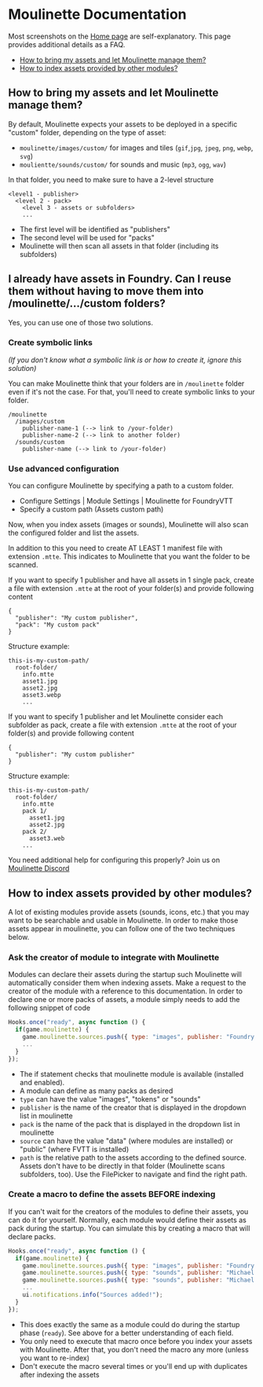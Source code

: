 # Moulinette Documentation

Most screenshots on the [Home page](..) are self-explanatory. 
This page provides additional details as a FAQ.

* [How to bring my assets and let Moulinette manage them?](#how-to-bring-my-assets-and-let-moulinette-manage-them)
* [How to index assets provided by other modules?](#how-to-index-assets-provided-by-other-modules)

## How to bring my assets and let Moulinette manage them?

By default, Moulinette expects your assets to be deployed in a specific "custom" folder, depending on the type of asset:
* `moulinette/images/custom/` for images and tiles (`gif`,`jpg`, `jpeg`, `png`, `webp`, `svg`)
* `moulientte/sounds/custom/` for sounds and music (`mp3`, `ogg`, `wav`)

In that folder, you need to make sure to have a 2-level structure
```
<level1 - publisher>
  <level 2 - pack>
    <level 3 - assets or subfolders>
    ...
```

* The first level will be identified as "publishers"
* The second level will be used for "packs"
* Moulinette will then scan all assets in that folder (including its subfolders)

## I already have assets in Foundry. Can I reuse them without having to move them into /moulinette/.../custom folders?

Yes, you can use one of those two solutions.

### Create symbolic links

_(If you don't know what a symbolic link is or how to create it, ignore this solution)_

You can make Moulinette think that your folders are in `/moulinette` folder even if it's not the case. 
For that, you'll need to create symbolic links to your folder. 

```
/moulinette
  /images/custom
    publisher-name-1 (--> link to /your-folder)
    publisher-name-2 (--> link to another folder)
  /sounds/custom
    publisher-name (--> link to /your-folder)
```

### Use advanced configuration

You can configure Moulinette by specifying a path to a custom folder. 
* Configure Settings | Module Settings | Moulinette for FoundryVTT
* Specify a custom path (Assets custom path)

Now, when you index assets (images or sounds), Moulinette will also scan the configured folder and list the assets.

In addition to this you need to create AT LEAST 1 manifest file with extension `.mtte`. This indicates to Moulinette that you want the folder to be scanned.

If you want to specify 1 publisher and have all assets in 1 single pack, create a file with extension `.mtte` at the root of your folder(s) and provide following content
```
{
  "publisher": "My custom publisher",
  "pack": "My custom pack"
}
```

Structure example:
```
this-is-my-custom-path/
  root-folder/
    info.mtte
    asset1.jpg
    asset2.jpg
    asset3.webp
    ...
```

If you want to specify 1 publisher and let Moulinette consider each subfolder as pack, create a file with extension `.mtte` at the root of your folder(s) and provide following content
```
{
  "publisher": "My custom publisher"
}
```

Structure example:
```
this-is-my-custom-path/
  root-folder/
    info.mtte
    pack 1/
      asset1.jpg
      asset2.jpg
    pack 2/
      asset3.web
    ...
```

You need additional help for configuring this properly? Join us on [Moulinette Discord](https://discord.gg/xg3dcMQfP2)


## How to index assets provided by other modules?

A lot of existing modules provide assets (sounds, icons, etc.) that you may want to be searchable and usable in Moulinette.
In order to make those assets appear in moulinette, you can follow one of the two techniques below.

### Ask the creator of module to integrate with Moulinette

Modules can declare their assets during the startup such Moulinette will automatically consider them when indexing assets.
Make a request to the creator of the module with a reference to this documentation. In order to declare one or more packs of assets, 
a module simply needs to add the following snippet of code

```javascript
Hooks.once("ready", async function () {
  if(game.moulinette) {
    game.moulinette.sources.push({ type: "images", publisher: "Foundry VTT", pack: "PF1 Icons", source: "data", path: "systems/pf1/icons" })
    ...
  }
});
```

* The if statement checks that moulinette module is available (installed and enabled).
* A module can define as many packs as desired
* `type` can have the value "images", "tokens" or "sounds"
* `publisher` is the name of the creator that is displayed in the dropdown list in moulinette
* `pack` is the name of the pack that is displayed in the dropdown list in moulinette
* `source` can have the value "data" (where modules are installed) or "public" (where FVTT is installed)
* `path` is the relative path to the assets according to the defined source. Assets don't have to be directly in that folder (Moulinette scans subfolders, too). Use the FilePicker to navigate and find the right path.

### Create a macro to define the assets BEFORE indexing

If you can't wait for the creators of the modules to define their assets, you can do it for yourself.
Normally, each module would define their assets as pack during the startup. You can simulate this by creating a macro that will declare packs. 

```javascript
Hooks.once("ready", async function () {
  if(game.moulinette) {
    game.moulinette.sources.push({ type: "images", publisher: "Foundry VTT", pack: "PF1 Icons", source: "data", path: "systems/pf1/icons" })
    game.moulinette.sources.push({ type: "sounds", publisher: "Michael Ghelfi", pack: "Ambience", source: "data", path: "modules/michaelghelfi/ambience" })
    game.moulinette.sources.push({ type: "sounds", publisher: "Michael Ghelfi", pack: "Music", source: "data", path: "modules/michaelghelfi/music" })
    ...
    ui.notifications.info("Sources added!");
  }
});
```

* This does exactly the same as a module could do during the startup phase (`ready`). See above for a better understanding of each field.
* You only need to execute that macro once before you index your assets with Moulinette. After that, you don't need the macro any more (unless you want to re-index)
* Don't execute the macro several times or you'll end up with duplicates after indexing the assets

